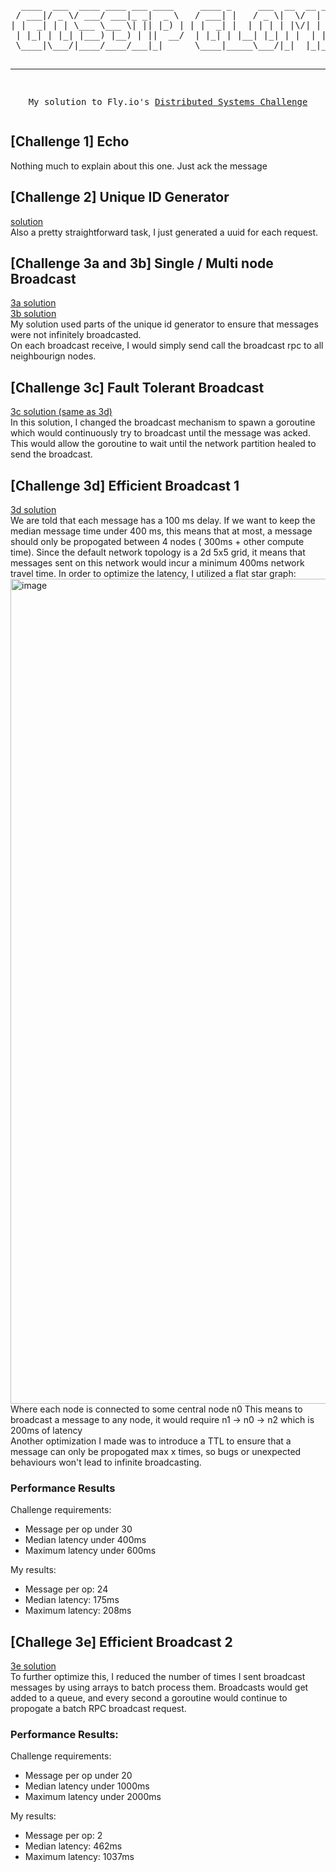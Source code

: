 <div align = "center">
<pre>
  ____  ___  ____ ____ ___ ____     ____ _     ___  __  __ _____ ____  ____
 / ___|/ _ \/ ___/ ___|_ _|  _ \   / ___| |   / _ \|  \/  | ____|  _ \/ ___|
| |  _| | | \___ \___ \| || |_) | | |  _| |  | | | | |\/| |  _| | |_) \___ \
 | |_| | |_| |___) |__) | ||  __/  | |_| | |__| |_| | |  | | |___|  _ < ___) |
 \____|\___/|____/____/___|_|      \____|_____\___/|_|  |_|_____|_| \_\____/

  -------------------------------------------------------
  My solution to Fly.io's [Distributed Systems Challenge](https://fly.io/dist-sys/)
</pre>
</div>

## [Challenge 1] Echo 
Nothing much to explain about this one. Just ack the message

## [Challenge 2] Unique ID Generator
[solution](https://github.com/notzree/gossip-glomers/blob/main/challenge-2-uuid-generation/) \
Also a pretty straightforward task, I just generated a uuid for each request.

## [Challenge 3a and 3b] Single / Multi node Broadcast
[3a solution](https://github.com/notzree/gossip-glomers/blob/main/challenge-3a-broadcast/) \
[3b solution](https://github.com/notzree/gossip-glomers/blob/main/challenge-3b-broadcast/) \
My solution used parts of the unique id generator to ensure that messages were not infinitely broadcasted. \
On each broadcast receive, I would simply send call the broadcast rpc to all neighbourign nodes.

## [Challenge 3c] Fault Tolerant Broadcast 
[3c solution (same as 3d)](https://github.com/notzree/gossip-glomers/blob/main/challenge-3d-broadcast/) \
In this solution, I changed the broadcast mechanism to spawn a goroutine which would continuously try to broadcast until the message was acked.
This would allow the goroutine to wait until the network partition healed to send the broadcast.

## [Challenge 3d] Efficient Broadcast 1
[3d solution](https://github.com/notzree/gossip-glomers/blob/main/challenge-3d-broadcast/) \
We are told that each message has a 100 ms delay. If we want to keep the median message time under 400 ms, this means that at most, a message should only be propogated between 4 nodes ( 300ms + other compute time).
Since the default network topology is a 2d 5x5 grid, it means that messages sent on this network would incur a minimum 400ms network travel time. 
In order to optimize the latency, I utilized a flat star graph:
<img width="1320" alt="image" src="https://github.com/user-attachments/assets/6aba36db-c18a-4807-9e49-5672ac05c51a">
Where each node is connected to some central node n0
This means to broadcast a message to any node, it would require n1 -> n0 -> n2 which is 200ms of latency
<br/>
Another optimization I made was to introduce a TTL to ensure that a message can only be propogated max x times, so bugs or unexpected behaviours won't lead to infinite broadcasting.

### Performance Results
Challenge requirements:
- Message per op under 30
- Median latency under 400ms
-  Maximum latency under 600ms


My results:
- Message per op: 24
- Median latency: 175ms
- Maximum latency: 208ms


## [Challege 3e] Efficient Broadcast 2
[3e solution](https://github.com/notzree/gossip-glomers/blob/main/challenge-3e-broadcast/) \
To further optimize this, I reduced the number of times I sent broadcast messages by using arrays to batch process them. Broadcasts would get added to a queue,
and every second a goroutine would continue to propogate a batch RPC broadcast request.

### Performance Results:
Challenge requirements:
- Message per op under 20
- Median latency under 1000ms
-  Maximum latency under 2000ms

My results:
- Message per op: 2
- Median latency: 462ms
- Maximum latency: 1037ms
